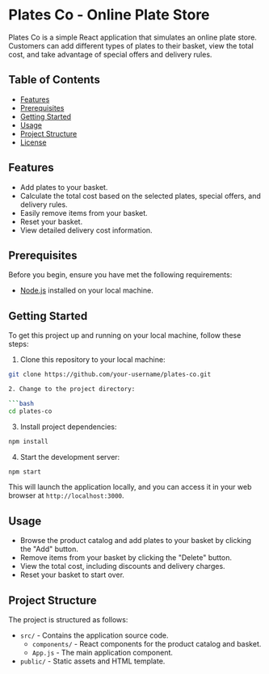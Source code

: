 # Plates Co - Online Plate Store

Plates Co is a simple React application that simulates an online plate store. Customers can add different types of plates to their basket, view the total cost, and take advantage of special offers and delivery rules.

## Table of Contents

- [Features](#features)
- [Prerequisites](#prerequisites)
- [Getting Started](#getting-started)
- [Usage](#usage)
- [Project Structure](#project-structure)
- [License](#license)

## Features

- Add plates to your basket.
- Calculate the total cost based on the selected plates, special offers, and delivery rules.
- Easily remove items from your basket.
- Reset your basket.
- View detailed delivery cost information.

## Prerequisites

Before you begin, ensure you have met the following requirements:

- [Node.js](https://nodejs.org/) installed on your local machine.

## Getting Started

To get this project up and running on your local machine, follow these steps:

1. Clone this repository to your local machine:

```bash
git clone https://github.com/your-username/plates-co.git

2. Change to the project directory:

```bash
cd plates-co
```

3. Install project dependencies:

```bash
npm install
```

4. Start the development server:

```bash
npm start
```

This will launch the application locally, and you can access it in your web browser at `http://localhost:3000`.

## Usage

- Browse the product catalog and add plates to your basket by clicking the "Add" button.
- Remove items from your basket by clicking the "Delete" button.
- View the total cost, including discounts and delivery charges.
- Reset your basket to start over.

## Project Structure

The project is structured as follows:

- `src/` - Contains the application source code.
  - `components/` - React components for the product catalog and basket.
  - `App.js` - The main application component.
- `public/` - Static assets and HTML template.
